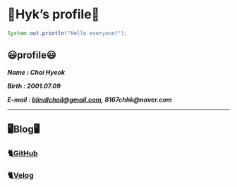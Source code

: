 # 🏡Hyk’s profile🏡

```java
System.out.println("Hello everyone!");
```

## 😃**profile**😃

**_Name : Choi Hyeok_**

**_Birth : 2001.07.09_**

**_E-mail : blindlchoil@gmail.com, 8167chhk@naver.com_**

---

## **🖥️Blog🖥️**

### 🐈[GitHub](https://github.com/choi-hyk/choi-hyk)

### 🐈[Velog](https://velog.io/@choi-hyk/posts)

